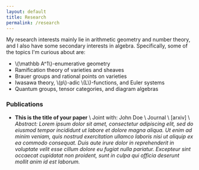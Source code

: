 ```yaml
---
layout: default
title: Research
permalink: /research
---
```


My research interests mainly lie in arithmetic  geometry and number theory, and I also have some secondary interests in algebra. Specifically, some of the topics I'm curious about are:

- \\(\mathbb A^1\\)-enumerative geometry
- Ramification theory of varieties and sheaves
- Brauer groups and rational points on varieties
- Iwasawa theory, \\(p\\)-adic \\(L\\)-functions, and Euler systems
- Quantum groups, tensor categories, and diagram algebras


### Publications
- **This is the title of your paper** \\
Joint with: John Doe  \\
Journal \\
[arxiv] \\
*Abstract: Lorem ipsum dolor sit amet, consectetur adipiscing elit, sed do eiusmod tempor incididunt ut labore et dolore magna aliqua. Ut enim ad minim veniam, quis nostrud exercitation ullamco laboris nisi ut aliquip ex ea commodo consequat. Duis aute irure dolor in reprehenderit in voluptate velit esse cillum dolore eu fugiat nulla pariatur. Excepteur sint occaecat cupidatat non proident, sunt in culpa qui officia deserunt mollit anim id est laborum.*
